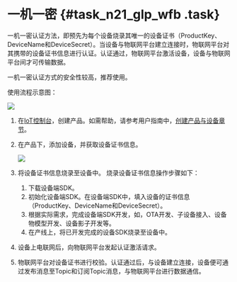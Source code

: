 # 一机一密 {#task_n21_glp_wfb .task}

一机一密认证方法，即预先为每个设备烧录其唯一的设备证书（ProductKey、DeviceName和DeviceSecret）。当设备与物联网平台建立连接时，物联网平台对其携带的设备证书信息进行认证。认证通过，物联网平台激活设备，设备与物联网平台间才可传输数据。

一机一密认证方式的安全性较高，推荐使用。

使用流程示意图：

![](http://static-aliyun-doc.oss-cn-hangzhou.aliyuncs.com/assets/img/14633/154466817332767_zh-CN.png)

1.  在[IoT控制台](http://iot.console.aliyun.com/)，创建产品。如需帮助，请参考用户指南中，[创建产品与设备章节](../../../../intl.zh-CN/用户指南/产品与设备/创建产品(基础版).md#)。 
2.  在产品下，添加设备，并获取设备证书信息。 

    ![](http://static-aliyun-doc.oss-cn-hangzhou.aliyuncs.com/assets/img/14633/154466817332775_zh-CN.png)

3.  将设备证书信息烧录至设备中。 烧录设备证书信息操作步骤如下：
    1.  下载设备端SDK。 
    2.  初始化设备端SDK。在设备端SDK中，填入设备的证书信息（ProductKey、DeviceName和DeviceSecret）。 
    3.  根据实际需求，完成设备端SDK开发，如，OTA开发、子设备接入、设备物模型开发、设备影子开发等。 
    4.  在产线上，将已开发完成的设备SDK烧录至设备中。 
4.  设备上电联网后，向物联网平台发起认证激活请求。 
5.  物联网平台对设备证书进行校验。认证通过后，与设备建立连接，设备便可通过发布消息至Topic和订阅Topic消息，与物联网平台进行数据通信。 

